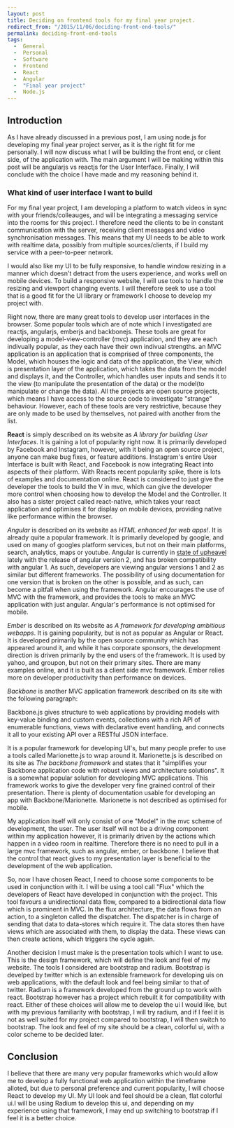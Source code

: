 ```yaml
---
layout: post
title: Deciding on frontend tools for my final year project.
redirect_from: "/2015/11/06/deciding-front-end-tools/"
permalink: deciding-front-end-tools
tags: 
  -  General
  -  Personal
  -  Software
  -  Frontend
  -  React
  -  Angular
  -  "Final year project"
  -  Node.js
---
```


## Introduction

As I have already discussed in a previous post, I am using node.js for developing my final year project server, as it is the right fit for me personally. I will now discuss what I will be building the front end, or client side, of the application with. The main argument I will be making within this post will be angularjs vs reactjs for the User Interface. Finally, I will conclude with the choice I have made and my reasoning behind it.

### What kind of user interface I want to build

For my final year project, I am developing a platform to watch videos in sync with your friends/colleauges, and will be integrating a messaging service into the rooms for this project. I therefore need the clients to be in constant communication with the server, receiving client messages and video synchronisation messages. This means that my UI needs to be able to work with realtime data, possibly from multiple sources/clients, if I build my service with a peer-to-peer network.

I would also like my UI to be fully responsive, to handle window resizing in a manner which doesn't detract from the users experience, and works well on mobile devices. To build a responsive website, I will use tools to handle the resizing and viewport changing events. I will therefore seek to use a tool that is a good fit for the UI library or framework I choose to develop my project with.

Right now, there are many great tools to develop user interfaces in the browser. Some popular tools which are of note which I investigated are reactjs, angularjs, emberjs and backbonejs. These tools are great for developing a model-view-controller (mvc) application, and they are each indivually popular, as they each have their own indivual strengths. an MVC application is an application that is comprised of three components, the Model, which houses the logic and data of the application, the View, which is presentation layer of the application, which takes the data from the model and displays it, and the Controller, which handles user inputs and sends it to the view (to manipulate the presentation of the data) or the model(to manipulate or change the data). All the projects are open source projects, which means I have access to the source code to investigate "strange" behaviour. However, each of these tools are very restrictive, because they are only made to be used by themselves, not paired with another from the list. 

__React__ is simply described on its website as _A library for building User Interfaces_. It is gaining a lot of popularity right now. It is primarily developed by Facebook and Instagram, however, with it being an open source project, anyone can make bug fixes, or feature additions. Instagram's entire User Interface is built with React, and Facebook is now integrating React into aspects of their platform. With Reacts recent popularity spike, there is lots of examples and documentation online. React is considered to just give the developer the tools to build the V in mvc, which can give the developer more control when choosing how to develop the Model and the Controller. It also has a sister project called react-native, which takes your react application and optimises it for display on mobile devices, providing native like performance within the browser.

_Angular_ is described on its website as _HTML enhanced for web apps!_. It is already quite a popular framework. It is primarily developed by google, and used on many of googles platform services, but not on their main platforms, search, analytics, maps or youtube. Angular is currently in [state of upheavel][1] lately with the release of angular version 2, and has broken compatibility with angular 1. As such, developers are viewing angular versions 1 and 2 as similar but different frameworks. The possibility of using documentation for one version that is broken on the other is possible, and as such, can become a pitfall when using the framework. Angular encourages the use of MVC with the framework, and provides the tools to make an MVC application with just angular. Angular's performance is not optimised for mobile.

_Ember_ is described on its website as _A framework for developing ambitious webapps_. It is gaining popularity, but is not as popular as Angular or React. It is developed primarily by the open source community which has appeared around it, and while it has corporate sponsors, the development direction is driven primarily by the end users of the framework. It is used by yahoo, and groupon, but not on their primary sites. There are many examples online, and it is built as a client side mvc framework. Ember relies more on developer productivity than performance on devices.

_Backbone_  is another MVC application framework described on its site with the following paragraph:

 Backbone.js gives structure to web applications by providing models with key-value binding and custom events, collections with a rich API of enumerable functions, views with declarative event handling, and connects it all to your existing API over a RESTful JSON interface. 

 It is a popular framework for developing UI's, but many people prefer to use a tools called Marionette.js to wrap around it. Marionette.js is described on its site as _The backbone framework_ and states that it "simplifies your Backbone application code with robust views and architecture solutions". It is a somewhat popular solution for developing MVC applications. This framework works to give the developer very fine grained control of their presentation. There is plenty of documentation usable for developing an app with Backbone/Marionette. Marionette is not described as optimised for mobile.

My application itself will only consist of one "Model" in the mvc scheme of development, the user. The user itself will not be a driving component within my application however, it is primarily driven by the actions which happen in a video room in realtime. Therefore there is no need to pull in a large mvc framework, such as angular, ember, or backbone. I believe that the control that react gives to my presentation layer is beneficial to the development of the web application.

So, now I have chosen React, I need to choose some components to be used in conjunction with it. I will be using a tool call "Flux" which the developers of React have developed in conjunction with the project. This tool favours a unidirectional data flow, compared to a bidirectional data flow which is prominent in MVC. In the flux architecture, the data flows from an action, to a singleton called the dispatcher. The dispatcher is in charge of sending that data to data-stores which require it. The data stores then have views which are associated with them, to display the data. These views can then create actions, which triggers the cycle again.

Another decision I must make is the presentation tools which I want to use. This is the design framework, which will define the look and feel of my website. The tools I considered are bootstrap and radium. Bootstrap is develped by twitter which is an extensible framework for developing uis on web applications, with the default look and feel being similar to that of twitter. Radium is a framework developed from the ground up to work with react. Bootstrap however has a project which rebuilt it for compatibility with react. Either of these choices will allow me to develop the ui I would like, but with my previous familiarity with bootstrap, I will try radium, and if I feel it is not as well suited for my project compared to bootstrap, I will then switch to bootstrap. The look and feel of my site should be a clean, colorful ui, with a color scheme to be decided later. 

## Conclusion
I believe that there are many very popular frameworks which would allow me to develop a fully functional web application within the timeframe alloted, but due to personal preference and current popularity, I will choose React to develop my UI. My UI look and feel should be a clean, flat colorful ui.I will be using Radium to develop this ui, and depending on my experience using that framework, I may end up switching to bootstrap if I feel it is a better choice.

[1]: https://jaxenter.com/angular-2-0-announcement-backfires-112127.html


